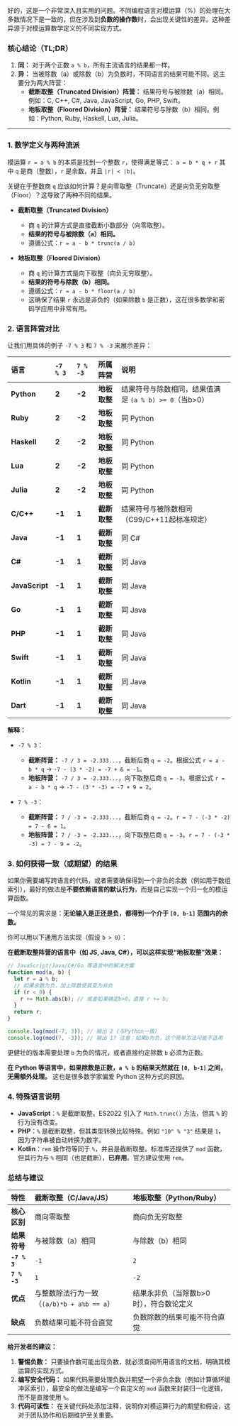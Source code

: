 好的，这是一个非常深入且实用的问题。不同编程语言对模运算（%）的处理在大多数情况下是一致的，但在涉及到**负数的操作数**时，会出现关键性的差异。这种差异源于对模运算数学定义的不同实现方式。

### 核心结论（TL;DR）

1.  **同：** 对于两个正数 `a % b`，所有主流语言的结果都一样。
2.  **异：** 当被除数（a）或除数（b）为负数时，不同语言的结果可能不同。这主要分为两大阵营：
    *   **截断取整（Truncated Division）阵营：** 结果符号与被除数（a）相同。例如：C, C++, C#, Java, JavaScript, Go, PHP, Swift。
    *   **地板取整（Floored Division）阵营：** 结果符号与除数（b）相同。例如：Python, Ruby, Haskell, Lua, Julia。

---

### 1. 数学定义与两种流派

模运算 `r = a % b` 的本质是找到一个整数 `r`，使得满足等式：
`a = b * q + r`
其中 `q` 是商（整数），`r` 是余数，并且 `|r| < |b|`。

关键在于整数商 `q` 应该如何计算？是向零取整（Truncate）还是向负无穷取整（Floor）？这导致了两种不同的结果。

*   **截断取整（Truncated Division）**
    *   商 `q` 的计算方式是直接截断小数部分（向零取整）。
    *   **结果的符号与被除数（a）相同。**
    *   遵循公式：`r = a - b * trunc(a / b)`

*   **地板取整（Floored Division）**
    *   商 `q` 的计算方式是向下取整（向负无穷取整）。
    *   **结果的符号与除数（b）相同。**
    *   遵循公式：`r = a - b * floor(a / b)`
    *   这确保了结果 `r` 永远是非负的（如果除数 `b` 是正数），这在很多数学和密码学应用中非常有用。

### 2. 语言阵营对比

让我们用具体的例子 `-7 % 3` 和 `7 % -3` 来展示差异：

| 语言 | `-7 % 3` | `7 % -3` | 所属阵营 | 说明 |
| :--- | :--- | :--- | :--- | :--- |
| **Python** | **2** | **-2** | **地板取整** | 结果符号与除数相同，结果值满足 `(a % b) >= 0`（当b>0） |
| **Ruby** | **2** | **-2** | **地板取整** | 同 Python |
| **Haskell** | **2** | **-2** | **地板取整** | 同 Python |
| **Lua** | **2** | **-2** | **地板取整** | 同 Python |
| **Julia** | **2** | **-2** | **地板取整** | 同 Python |
| **C/C++** | **-1** | **1** | **截断取整** | 结果符号与被除数相同（C99/C++11起标准规定） |
| **Java** | **-1** | **1** | **截断取整** | 同 C# |
| **C#** | **-1** | **1** | **截断取整** | 同 Java |
| **JavaScript** | **-1** | **1** | **截断取整** | 同 Java |
| **Go** | **-1** | **1** | **截断取整** | 同 Java |
| **PHP** | **-1** | **1** | **截断取整** | 同 Java |
| **Swift** | **-1** | **1** | **截断取整** | 同 Java |
| **Kotlin** | **-1** | **1** | **截断取整** | 同 Java |
| **Dart** | **-1** | **1** | **截断取整** | 同 Java |

**解释：**

*   `-7 % 3`：
    *   **截断阵营：** `-7 / 3 = -2.333...`，截断后商 `q = -2`。根据公式 `r = a - b * q` -> `-7 - (3 * -2) = -7 + 6 = -1`。
    *   **地板阵营：** `-7 / 3 = -2.333...`，向下取整后商 `q = -3`。根据公式 `r = a - b * q` -> `-7 - (3 * -3) = -7 + 9 = 2`。

*   `7 % -3`：
    *   **截断阵营：** `7 / -3 = -2.333...`，截断后商 `q = -2`。`r = 7 - (-3 * -2) = 7 - 6 = 1`。
    *   **地板阵营：** `7 / -3 = -2.333...`，向下取整后商 `q = -3`。`r = 7 - (-3 * -3) = 7 - 9 = -2`。

### 3. 如何获得一致（或期望）的结果

如果你需要编写跨语言的代码，或者需要确保得到一个非负的余数（例如用于数组索引），最好的做法是**不要依赖语言的默认行为**，而是自己实现一个归一化的模运算函数。

一个常见的需求是：**无论输入是正还是负，都得到一个介于 `[0, b-1]` 范围内的余数。**

你可以用以下通用方法实现（假设 `b > 0`）：

**在截断取整阵营的语言中（如 JS, Java, C#），可以这样实现“地板取整”效果：**

```javascript
// JavaScript/Java/C#/Go 等语言中的解决方案
function mod(a, b) {
  let r = a % b;
  // 如果余数为负，加上除数使其变为非负
  if (r < 0) {
    r += Math.abs(b); // 或者如果确定b>0，直接 r += b;
  }
  return r;
}

console.log(mod(-7, 3)); // 输出 2 (与Python一致)
console.log(mod(7, -3)); // 输出 1? 注意：如果b为负，这个简单方法可能不适用
```

更健壮的版本需要处理 `b` 为负的情况，或者直接约定除数 `b` 必须为正数。

**在 Python 等语言中，如果除数是正数，`a % b` 的结果天然就在 `[0, b-1]` 之间，无需额外处理。** 这也是很多数学家偏爱 Python 这种方式的原因。

### 4. 特殊语言说明

*   **JavaScript**：`%` 是截断取整。ES2022 引入了 `Math.trunc()` 方法，但其 `%` 的行为没有改变。
*   **PHP**：`%` 是截断取整，但其类型转换比较特殊。例如 `"10" % "3"` 结果是 `1`，因为字符串被自动转换为数字。
*   **Kotlin**：`rem` 操作符等同于 `%`，并且是截断取整。标准库还提供了 `mod` 函数，但其行为与 `%` 相同（也是截断），**已弃用**。官方建议使用 `rem`。

### 总结与建议

| 特性 | 截断取整（C/Java/JS） | 地板取整（Python/Ruby） |
| :--- | :--- | :--- |
| **核心区别** | 商向零取整 | 商向负无穷取整 |
| **结果符号** | 与被除数（a）相同 | 与除数（b）相同 |
| **`-7 % 3`** | `-1` | `2` |
| **`7 % -3`** | `1` | `-2` |
| **优点** | 与整数除法行为一致（`(a/b)*b + a%b == a`） | 结果永非负（当除数b>0时），符合数论定义 |
| **缺点** | 负数结果可能不符合直觉 | 负数除数的结果可能不符合直觉 |

**给开发者的建议：**

1.  **警惕负数：** 只要操作数可能出现负数，就必须查阅所用语言的文档，明确其模运算的实现方式。
2.  **编写安全代码：** 如果代码需要处理负数并期望一个非负余数（例如计算循环缓冲区索引），最安全的做法是编写一个自定义的 `mod` 函数来封装归一化逻辑，而不是直接使用 `%`。
3.  **代码可读性：** 在关键代码处添加注释，说明你对模运算行为的期望和假设，这对于团队协作和后期维护至关重要。